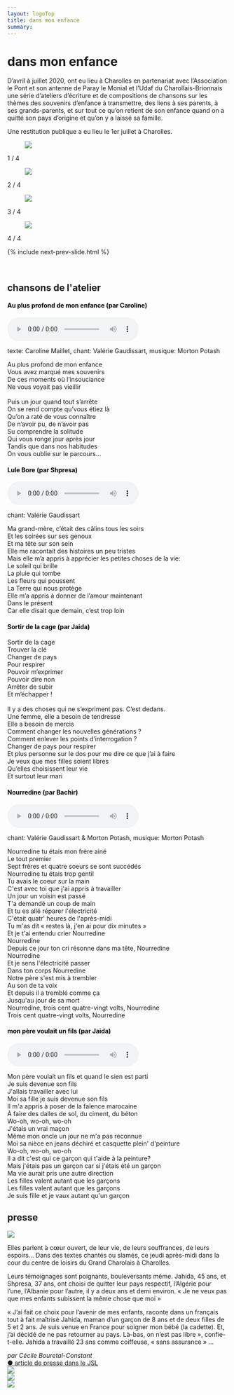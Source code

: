 ```yaml
---
layout: logoTop
title: dans mon enfance
summary: 
---
```


<h1>dans mon enfance</h1>
<main>
<p class="intro-text"> D’avril à juillet 2020, ont eu lieu à Charolles en partenariat avec l’Association le Pont et son antenne de Paray le Monial et l’Udaf du Charollais-Brionnais une série d’ateliers d’écriture et de compositions de chansons sur les thèmes des souvenirs d’enfance à transmettre, des liens à ses parents, à ses grands-parents, et sur tout ce qu’on retient de son enfance quand on a quitté son pays d’origine et qu’on y a laissé sa famille. 
</p>
<p class="intro-text">Une restitution publique a eu lieu le 1er juillet à Charolles.
</p>
</main>

<!-- Slideshow container -->
<div class="slideshow-container">

  <!-- Full-width images with number and caption text -->
<div class="mySlides">
    <figure>
      <img src="https://res.cloudinary.com/dnxcesebo/image/upload/f_auto,q_auto/v1630640804/whole-group1_yqxvc3.png">
      <figcaption class="figCap"></figcaption>
    </figure>
    <div class="numbertext center-text">1 / 4</div>
</div>
<div class="mySlides">
    <figure>
      <img src="https://res.cloudinary.com/dnxcesebo/image/upload/f_auto,q_auto/v1630640798/bachir_co_fshtl9.png">
      <figcaption class="figCap"></figcaption>
    </figure>
    <div class="numbertext center-text">2 / 4</div>
</div>
<div class="mySlides">
    <figure>
      <img src="https://res.cloudinary.com/dnxcesebo/image/upload/f_auto,q_auto/v1630640801/jaida_co_ctynk6.png">
      <figcaption class="figCap"></figcaption>
    </figure>
    <div class="numbertext center-text">3 / 4</div>
</div>
<div class="mySlides">
    <figure>
      <img src="https://res.cloudinary.com/dnxcesebo/image/upload/f_auto,q_auto/v1630640799/whole-group2_gra1k4.png">
      <figcaption class="figCap"></figcaption>
    </figure>
    <div class="numbertext center-text">4 / 4</div>
</div>



{% include next-prev-slide.html %}

</div>
<br>
<script type="text/javascript" src="/js/slideshow.js"></script>

<h2>chansons de l'atelier</h2>

<h4 style="color: black">Au plus profond de mon enfance (par Caroline)</h4>
<audio controls src="/media/au-plus-profond-de-mon-enfance.mp3"></audio>
<p class="cite">texte: Caroline Maillet, chant: Valérie Gaudissart, musique: Morton Potash</p>
<p class="quote">Au plus profond de mon enfance<br>
Vous avez marqué mes souvenirs<br>
De ces moments où l’insouciance<br>
Ne vous voyait pas vieillir<br>
<br>
Puis un jour quand tout s’arrête<br>
On se rend compte qu’vous étiez là<br>
Qu’on a raté de vous connaître<br>
De n’avoir pu, de n’avoir pas<br>
Su comprendre la solitude<br>
Qui vous ronge jour après jour<br>
Tandis que dans nos habitudes<br>
On vous oublie sur le parcours... 
</p>

<h4 style="color: black">Lule Bore (par Shpresa)</h4>
  <audio controls src="/media/eya-eya-lule-bore.mp3">
  </audio>
<p class="cite">chant: Valérie Gaudissart</p>

<p class="quote">
Ma grand-mère, c’était des câlins tous les soirs<br>
Et les soirées sur ses genoux<br>
Et ma tête sur son sein<br>
Elle me racontait des histoires un peu tristes<br>
Mais elle m’a appris à apprécier les petites choses de la vie:<br> 
Le soleil qui brille<br>
La pluie qui tombe<br>
Les fleurs qui poussent <br>
La Terre qui nous protège<br>
Elle m’a appris à donner de l’amour maintenant<br>
Dans le présent<br>
Car elle disait que demain, c’est trop loin</p>

<h4 style="color: black">Sortir de la cage (par Jaida)</h4>
<p class="quote">
Sortir de la cage<br>
Trouver la clé<br>
Changer de pays<br>
Pour respirer<br>
Pouvoir m’exprimer<br>
Pouvoir dire non<br>
Arrêter de subir<br>
Et m’échapper !<br>
<br>
Il y a des choses qui ne s’expriment pas. C’est dedans.<br>
Une femme, elle a besoin de tendresse<br>
Elle a besoin de mercis<br>
Comment changer les nouvelles générations ?<br> 
Comment enlever les points d’interrogation ?<br> 
Changer de pays pour respirer<br>
Et plus personne sur le dos pour me dire ce que j’ai à faire<br>
Je veux que mes filles soient libres<br>
Qu’elles choisissent leur vie<br>
Et surtout leur mari</p>

<h4 style="color: black">Nourredine (par Bachir)</h4>
<audio controls src="/media/nourredine.mp3"></audio>
<p class="cite">chant: Valérie Gaudissart & Morton Potash, musique: Morton Potash</p>
<p class="quote">
Nourredine tu étais mon frère ainé<br>
Le tout premier<br>
Sept frères et quatre soeurs se sont succédés<br>
Nourredine tu étais trop gentil<br>
Tu avais le coeur sur la main<br>
C'est avec toi que j'ai appris à travailler<br>
Un jour un voisin est passé<br>
T'a demandé un coup de main<br>
Et tu es allé réparer l'électricité<br>
C'était quatr' heures de l'après-midi<br>
Tu m'as dit « restes là, j'en ai pour dix minutes »<br>
Et je t'ai entendu crier Nourredine<br>
Nourredine<br>
Depuis ce jour ton cri résonne dans ma tête, Nourredine<br>
Nourredine<br>
Et je sens l'électricité passer<br>
Dans ton corps Nourredine<br>
Notre père s'est mis à trembler<br>
Au son de ta voix<br>
Et depuis il a tremblé comme ça<br>
Jusqu'au jour de sa mort<br>
Nourredine, trois cent quatre-vingt volts, Nourredine<br>
Trois cent quatre-vingt volts, Nourredine</p>

<h4 style="color: black">mon père voulait un fils (par Jaida)</h4>

<audio controls src="/media/mon-pere-voulait-un-fils.mp3"></audio>
<p class="quote">
Mon père voulait un fils et quand le sien est parti<br>
Je suis devenue son fils<br>
J'allais travailler avec lui<br>
Moi sa fille je suis devenue son fils<br>
Il m'a appris à poser de la faïence marocaine<br>
À faire des dalles de sol, du ciment, du béton<br>
Wo-oh, wo-oh, wo-oh<br>
J'étais un vrai maçon<br>
Même mon oncle un jour ne m'a pas reconnue<br>
Moi sa nièce en jeans déchiré et casquette plein' d'peinture<br>
Wo-oh, wo-oh, wo-oh<br>
Il a dit c'est qui ce garçon qui t'aide à la peinture?<br>
Mais j'étais pas un garçon car si j'étais été un garçon<br>
Ma vie aurait pris une autre direction<br>
Les filles valent autant que les garçons<br>
Les filles valent autant que les garçons<br>
Je suis fille et je vaux autant qu'un garçon
</p>



<h2>presse</h2>
<img src="https://res.cloudinary.com/dnxcesebo/image/upload/f_auto,q_auto/v1630642096/jsl-assemblage_w0mfsk.png">


<p class="journal">Elles parlent à cœur ouvert, de leur vie, de leurs souffrances, de leurs espoirs… Dans des textes chantés ou slamés, ce jeudi après-midi dans la cour du centre de loisirs du Grand Charolais à Charolles.</p>

<p class="journal">Leurs témoignages sont poignants, bouleversants même. Jahida, 45 ans, et Shpresa, 37 ans, ont choisi de quitter leur pays respectif, l’Algérie pour l’une, l’Albanie pour l’autre, il y a deux ans et demi environ.
« Je ne veux pas que mes enfants subissent la même chose que moi »</p>

<p class="journal">« J’ai fait ce choix pour l’avenir de mes enfants, raconte dans un français tout à fait maîtrisé Jahida, maman d’un garçon de 8 ans et de deux filles de 5 et 2 ans. Je suis venue en France pour soigner mon bébé (la cadette). Et, j’ai décidé de ne pas retourner au pays. Là-bas, on n’est pas libre », confie-t-elle. Jahida a travaillé 23 ans comme coiffeuse, « sans assurance&nbsp;» ... </p>
<div class="right-side-text">
<cite>par Cécile Bouretal-Constant</cite><br>
<a href="https://www.lejsl.com/culture-loisirs/2021/06/30/elles-ont-quitte-leur-pays-pour-l-avenir-de-leurs-enfants">●&nbsp;article de presse dans le JSL</a>
</div>
<img src="https://res.cloudinary.com/dnxcesebo/image/upload/q_auto,f_auto/v1630662227/jslJeudi1erJuillet2021_s3xrr0.jpg"><br>
<img src="https://res.cloudinary.com/dnxcesebo/image/upload/q_auto,f_auto/v1630662616/jsl4juillet2021_hsp0je.jpg"><br>
<img src="https://res.cloudinary.com/dnxcesebo/image/upload/q_auto,f_auto/v1630662946/laRenaissance9juillet2021_k5jpmi.jpg"><br>



